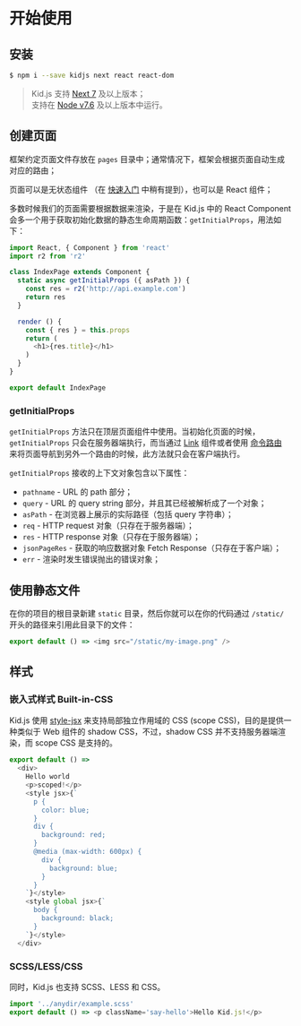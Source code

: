 # 开始使用

## 安装

``` bash
$ npm i --save kidjs next react react-dom
```

> Kid.js 支持 [Next 7](https://nextjs.org) 及以上版本；   
> 支持在 [Node v7.6](https://nodejs.org/en/blog/release/v6.14.2/) 及以上版本中运行。

## 创建页面

框架约定页面文件存放在 `pages` 目录中；通常情况下，框架会根据页面自动生成对应的路由；

页面可以是无状态组件 （在 [快速入门](/over-view?id=快速入门) 中稍有提到），也可以是 React 组件；

多数时候我们的页面需要根据数据来渲染，于是在 Kid.js 中的 React Component 会多一个用于获取初始化数据的静态生命周期函数：`getInitialProps`，用法如下：

``` js
import React, { Component } from 'react'
import r2 from 'r2'

class IndexPage extends Component {
  static async getInitialProps ({ asPath }) {
    const res = r2('http://api.example.com')
    return res
  }

  render () {
    const { res } = this.props
    return (
      <h1>{res.title}</h1>
    )
  }
}

export default IndexPage
```

### getInitialProps

`getInitialProps` 方法只在顶层页面组件中使用。当初始化页面的时候，`getInitialProps` 只会在服务器端执行，而当通过 [Link](/page?id=路由) 组件或者使用 [命令路由](/page?id=路由) 来将页面导航到另外一个路由的时候，此方法就只会在客户端执行。

`getInitialProps` 接收的上下文对象包含以下属性：

- `pathname` - URL 的 path 部分；
- `query` - URL 的 query string 部分，并且其已经被解析成了一个对象；
- `asPath` - 在浏览器上展示的实际路径（包括 query 字符串）；
- `req` - HTTP request 对象（只存在于服务器端）；
- `res` - HTTP response 对象（只存在于服务器端）；
- `jsonPageRes` - 获取的响应数据对象 Fetch Response（只存在于客户端）；
- `err` - 渲染时发生错误抛出的错误对象；

## 使用静态文件

在你的项目的根目录新建 `static` 目录，然后你就可以在你的代码通过 `/static/` 开头的路径来引用此目录下的文件：

``` js
export default () => <img src="/static/my-image.png" />
```

## 样式

### 嵌入式样式 Built-in-CSS

Kid.js 使用 [style-jsx](https://github.com/zeit/styled-jsx) 来支持局部独立作用域的 CSS (scope CSS)，目的是提供一种类似于 Web 组件的 shadow CSS，不过，shadow CSS 并不支持服务器端渲染，而 scope CSS 是支持的。

``` js
export default () =>
  <div>
    Hello world
    <p>scoped!</p>
    <style jsx>{`
      p {
        color: blue;
      }
      div {
        background: red;
      }
      @media (max-width: 600px) {
        div {
          background: blue;
        }
      }
    `}</style>
    <style global jsx>{`
      body {
        background: black;
      }
    `}</style>
  </div>
```

### SCSS/LESS/CSS

同时，Kid.js 也支持 SCSS、LESS 和 CSS。

``` js
import '../anydir/example.scss'
export default () => <p className='say-hello'>Hello Kid.js!</p>
```